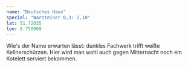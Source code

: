 ```yaml
---
name: "Deutsches Haus"
special: "Warsteiner 0,3: 2,10"
lat: 51.72035
lon: 8.750969
---
```

Wie's der Name erwarten lässt: dunkles Fachwerk trifft weiße Kellnerschürzen. Hier wird man wohl auch gegen Mitternacht noch ein Kotelett serviert bekommen.
